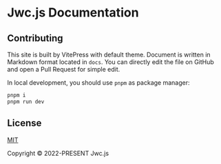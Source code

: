 # Jwc.js Documentation

## Contributing

This site is built by VitePress with default theme. Document is written in Markdown format located in `docs`. You can directly edit the file on GitHub and open a Pull Request for simple edit.

In local development, you should use `pnpm` as package manager:

```bash
pnpm i
pnpm run dev
```

## License

[MIT](https://opensource.org/licenses/MIT)

Copyright © 2022-PRESENT Jwc.js
